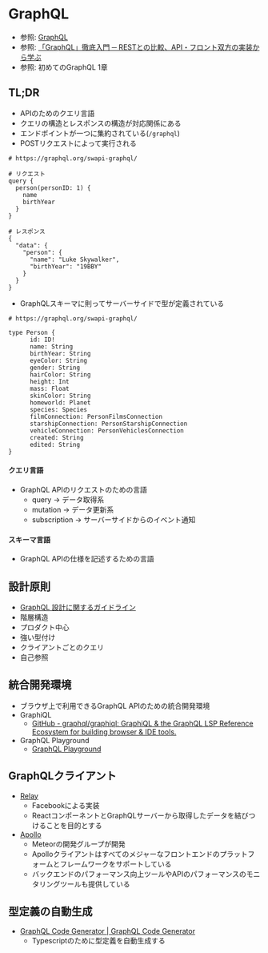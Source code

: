 # GraphQL
- 参照: [GraphQL](https://graphql.org/)
- 参照: [「GraphQL」徹底入門 ─ RESTとの比較、API・フロント双方の実装から学ぶ](https://employment.en-japan.com/engineerhub/entry/2018/12/26/103000)
- 参照: 初めてのGraphQL 1章

## TL;DR
- APIのためのクエリ言語
- クエリの構造とレスポンスの構造が対応関係にある
- エンドポイントが一つに集約されている(`/graphql`)
- POSTリクエストによって実行される

```
# https://graphql.org/swapi-graphql/

# リクエスト
query {
  person(personID: 1) {
    name
    birthYear
  }
}

# レスポンス
{
  "data": {
    "person": {
      "name": "Luke Skywalker",
      "birthYear": "19BBY"
    }
  }
}
```

- GraphQLスキーマに則ってサーバーサイドで型が定義されている

```
# https://graphql.org/swapi-graphql/

type Person {
      id: ID!
      name: String
      birthYear: String
      eyeColor: String
      gender: String
      hairColor: String
      height: Int
      mass: Float
      skinColor: String
      homeworld: Planet
      species: Species
      filmConnection: PersonFilmsConnection
      starshipConnection: PersonStarshipConnection
      vehicleConnection: PersonVehiclesConnection
      created: String
      edited: String
}
```

#### クエリ言語
- GraphQL APIのリクエストのための言語
  - query -> データ取得系
  - mutation -> データ更新系
  - subscription -> サーバーサイドからのイベント通知

#### スキーマ言語
- GraphQL APIの仕様を記述するための言語

## 設計原則
- [GraphQL 設計に関するガイドライン](http://spec.graphql.org/June2018/#sec-Overview)
- 階層構造
- プロダクト中心
- 強い型付け
- クライアントごとのクエリ
- 自己参照

## 統合開発環境
- ブラウザ上で利用できるGraphQL APIのための統合開発環境
- GraphiQL
  - [GitHub - graphql/graphiql: GraphiQL & the GraphQL LSP Reference Ecosystem for building browser & IDE tools.](https://github.com/graphql/graphiql)
- GraphQL Playground
  - [GraphQL Playground](https://www.graphqlbin.com/v2/new)

## GraphQLクライアント
- [Relay](https://facebook.github.io/relay/)
  - Facebookによる実装
  - ReactコンポーネントとGraphQLサーバーから取得したデータを結びつけることを目的とする
- [Apollo](https://www.apollographql.com/)
  - Meteorの開発グループが開発
  - Apolloクライアントはすべてのメジャーなフロントエンドのプラットフォームとフレームワークをサポートしている
  - バックエンドのパフォーマンス向上ツールやAPIのパフォーマンスのモニタリングツールも提供している

## 型定義の自動生成
- [GraphQL Code Generator | GraphQL Code Generator](https://graphql-code-generator.com/)
  - Typescriptのために型定義を自動生成する
